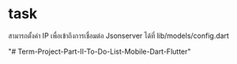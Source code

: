 # task
สามารถตั้งค่า IP เพื่อเข้าถึงการเชื่อมต่อ Jsonserver ได้ที่
lib/models/config.dart

"# Term-Project-Part-II-To-Do-List-Mobile-Dart-Flutter" 
